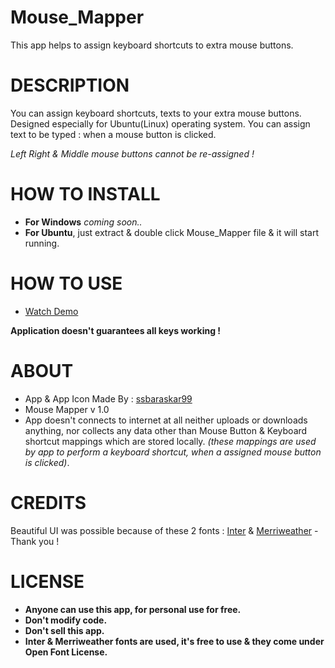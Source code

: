 # Mouse_Mapper
  This app helps to assign keyboard shortcuts to extra mouse buttons.

# **DESCRIPTION**
  You can assign keyboard shortcuts, texts to your extra mouse buttons. Designed especially for Ubuntu(Linux) operating system.
  You can assign text to be typed : when a mouse button is clicked.
  
  _Left Right & Middle mouse buttons cannot be re-assigned !_
  
 # HOW TO INSTALL
 - **For Windows** _coming soon.._
 - **For Ubuntu**, just extract & double click Mouse_Mapper file & it will start running.

# HOW TO USE
- [Watch Demo](https://drive.google.com/file/d/1UAB8-7q5n3EzrPGom1ZBHsF8fUW8M7qf/view?usp=sharing)

**Application doesn't guarantees all keys working !**

# **ABOUT**
- App & App Icon Made By : [ssbaraskar99](https://github.com/ssbaraskar99/)
- Mouse Mapper v 1.0
- App doesn't connects to internet at all neither uploads or downloads anything, nor collects any data other than Mouse Button & Keyboard shortcut mappings which are stored locally. _(these mappings are used by app to perform a keyboard shortcut, when a assigned mouse button is clicked)_.

# **CREDITS**
Beautiful UI was possible because of these 2 fonts :
[Inter](https://github.com/rsms/inter) & [Merriweather](https://github.com/SorkinType/Merriweather)
-Thank you !

# **LICENSE**
- **Anyone can use this app, for personal use for free.**
- **Don't modify code.**
- **Don't sell this app.**
- **Inter & Merriweather fonts are used, it's free to use & they come under Open Font License.**
